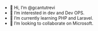 - 👋 Hi, I’m @gcantutrevi
- 👀 I’m interested in dev and Dev OPS.
- 🌱 I’m currently learning PHP and Laravel.
- 💞️ I’m looking to collaborate on Microsoft.

<!---
gcantutrevi/gcantutrevi is a ✨ special ✨ repository because its `README.md` (this file) appears on your GitHub profile.
You can click the Preview link to take a look at your changes.
--->
